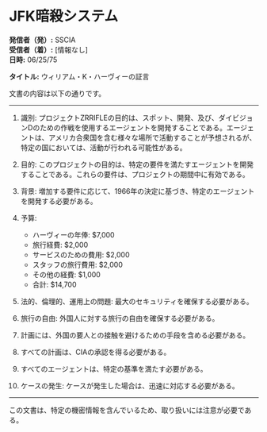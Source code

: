 # JFK暗殺システム

**発信者（発）:** SSCIA  
**受信者（着）:** [情報なし]  
**日時:** 06/25/75  

**タイトル:** ウィリアム・K・ハーヴィーの証言  

文書の内容は以下の通りです。

---

1. 識別: プロジェクトZRRIFLEの目的は、スポット、開発、及び、ダイビジョンDのための作戦を使用するエージェントを開発することである。エージェントは、アメリカ合衆国を含む様々な場所で活動することが予想されるが、特定の国においては、活動が行われる可能性がある。

2. 目的: このプロジェクトの目的は、特定の要件を満たすエージェントを開発することである。これらの要件は、プロジェクトの期間中に有効である。

3. 背景: 増加する要件に応じて、1966年の決定に基づき、特定のエージェントを開発する必要がある。

4. 予算: 
   - ハーヴィーの年俸: $7,000
   - 旅行経費: $2,000
   - サービスのための費用: $2,000
   - スタッフの旅行費用: $2,000
   - その他の経費: $1,000
   - 合計: $14,700

5. 法的、倫理的、運用上の問題: 最大のセキュリティを確保する必要がある。

6. 旅行の自由: 外国人に対する旅行の自由を確保する必要がある。

7. 計画には、外国の要人との接触を避けるための手段を含める必要がある。

8. すべての計画は、CIAの承認を得る必要がある。

9. すべてのエージェントは、特定の基準を満たす必要がある。

10. ケースの発生: ケースが発生した場合は、迅速に対応する必要がある。

---

この文書は、特定の機密情報を含んでいるため、取り扱いには注意が必要である。
